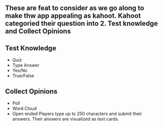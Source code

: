 ## These are feat to consider as we go along to make thw app appealing as kahoot. Kahoot categoried their question into 2. Test knowledge and Collect Opinions

## Test Knowledge

- Quiz
- Type Answer
- Yes/No
- True/False

## Collect Opinions

- Poll
- Word Cloud
- Open ended
Players type up to 250 characters and submit their answers. Their answers are visualized as text cards.
